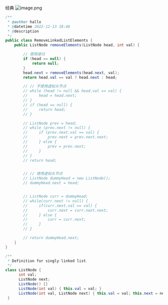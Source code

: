 经典
![image.png](https://cdn.nlark.com/yuque/0/2022/png/27517116/1670929847223-38cdca94-9e03-4b4a-a57e-c7de43872ce3.png#averageHue=%23f9f9f9&clientId=ube58403e-1d1b-4&crop=0&crop=0&crop=1&crop=1&from=paste&height=389&id=ube760587&margin=%5Bobject%20Object%5D&name=image.png&originHeight=389&originWidth=809&originalType=binary&ratio=1&rotation=0&showTitle=false&size=52291&status=done&style=none&taskId=u225e9dbf-79e6-48b0-b750-40dd6bd612d&title=&width=809)

```java
/**
 * @author hallo
 * @datetime 2022-12-13 18:46
 * @description
 */
public class RemoveLinkedListElements {
    public ListNode removeElements(ListNode head, int val) {

        // 使用递归
        if (head == null) {
            return null;
        }
        head.next = removeElements(head.next, val);
        return head.val == val ? head.next : head;

        // // 不使用虚拟头节点
        // while (head != null && head.val == val) {
        //     head = head.next;
        // }
        // if (head == null) {
        //     return head;
        // }

        // ListNode prev = head;
        // while (prev.next != null) {
        //     if (prev.next.val == val) {
        //         prev.next = prev.next.next;
        //     } else {
        //         prev = prev.next;
        //     }
        // }
        // return head;


        // // 使用虚拟头节点
        // ListNode dummyHead = new ListNode();
        // dummyHead.next = head;


        // ListNode curr = dummyHead;
        // while(curr.next != null) {
        //     if(curr.next.val == val) {
        //         curr.next = curr.next.next;
        //     } else {
        //         curr = curr.next;
        //     }
        // }

        // return dummyHead.next;
    }
}

/**
 * Definition for singly-linked list.
 */
class ListNode {
      int val;
      ListNode next;
      ListNode() {}
      ListNode(int val) { this.val = val; }
      ListNode(int val, ListNode next) { this.val = val; this.next = next; }
 }

```
